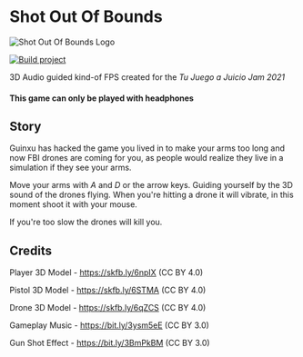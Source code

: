 # Shot Out Of Bounds
![Shot Out Of Bounds Logo](https://img.itch.zone/aW1nLzY4ODIyNTAucG5n/original/037JFx.png)

[![Build project](https://github.com/peprolinbot/shotoutofbounds/actions/workflows/build-all.yml/badge.svg)](https://github.com/peprolinbot/shotoutofbounds/actions/workflows/build-all.yml)

3D Audio guided kind-of FPS created for the *Tu Juego a Juicio Jam 2021*
#### This game can only be played with headphones

## Story

Guinxu has hacked the game you lived in to make your arms too long and now FBI drones are coming for you, as people would realize they live in a simulation if they see your arms.

Move your arms with *A* and *D* or the arrow keys. Guiding yourself by the 3D sound of the drones flying. When you're hitting a drone it will vibrate, in this moment shoot it with your mouse.

If you're too slow the drones will kill you.

## Credits

Player 3D Model - https://skfb.ly/6npIX (CC BY 4.0)

Pistol 3D Model - https://skfb.ly/6STMA (CC BY 4.0)

Drone 3D Model - https://skfb.ly/6qZCS (CC BY 4.0)

Gameplay Music - https://bit.ly/3ysm5eE (CC BY 3.0)

Gun Shot Effect - https://bit.ly/3BmPkBM (CC BY 3.0)
